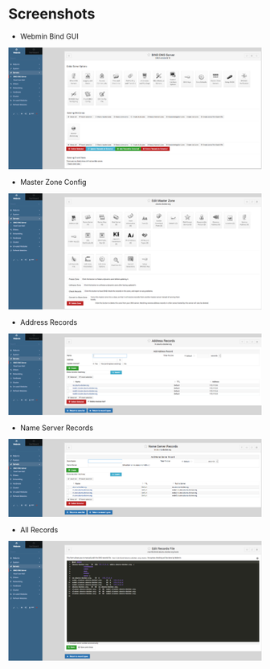 
# Screenshots

* Webmin Bind GUI

![Webmin Bind](https://raw.githubusercontent.com/nosqlgeek/rl-docker/master/img/0-bind.png)

* Master Zone Config

![Master Zone](https://raw.githubusercontent.com/nosqlgeek/rl-docker/master/img/1-master_zone.png)

* Address Records

![A Records](https://raw.githubusercontent.com/nosqlgeek/rl-docker/master/img/2-a_records.png)

* Name Server Records

![NS Records](https://raw.githubusercontent.com/nosqlgeek/rl-docker/master/img/3-ns_records.png)

* All Records

![All Records](https://raw.githubusercontent.com/nosqlgeek/rl-docker/master/img/4-records.png)
